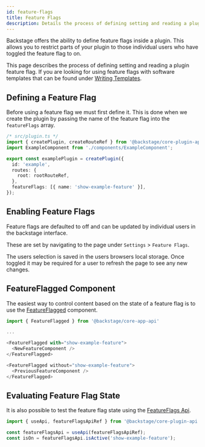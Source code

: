 ```yaml
---
id: feature-flags
title: Feature Flags
description: Details the process of defining setting and reading a plugin feature flag.
---
```


Backstage offers the ability to define feature flags inside a plugin. This allows you to restrict parts of your plugin to those individual users who have toggled the feature flag to on.

This page describes the process of defining setting and reading a plugin feature flag. If you are looking for using feature flags with software templates that can be found under [Writing Templates](https://backstage.io/docs/features/software-templates/writing-templates#remove-sections-or-fields-based-on-feature-flags).

## Defining a Feature Flag

Before using a feature flag we must first define it. This is done when we create the plugin by passing the name of the feature flag into the `featureFlags` array.

```ts
/* src/plugin.ts */
import { createPlugin, createRouteRef } from '@backstage/core-plugin-api';
import ExampleComponent from './components/ExampleComponent';

export const examplePlugin = createPlugin({
  id: 'example',
  routes: {
    root: rootRouteRef,
  },
  featureFlags: [{ name: 'show-example-feature' }],
});
```

## Enabling Feature Flags

Feature flags are defaulted to off and can be updated by individual users in the backstage interface.

These are set by navigating to the page under `Settings` > `Feature Flags`.

The users selection is saved in the users browsers local storage. Once toggled it may be required for a user to refresh the page to see any new changes.

## FeatureFlagged Component

The easiest way to control content based on the state of a feature flag is to use the [FeatureFlagged](https://backstage.io/docs/reference/core-app-api.featureflagged) component.

```ts
import { FeatureFlagged } from '@backstage/core-app-api'

...

<FeatureFlagged with="show-example-feature">
  <NewFeatureComponent />
</FeatureFlagged>

<FeatureFlagged without="show-example-feature">
  <PreviousFeatureComponent />
</FeatureFlagged>
```

## Evaluating Feature Flag State

It is also possible to test the feature flag state using the [FeatureFlags Api](https://backstage.io/docs/reference/core-plugin-api.featureflagsapi).

```ts
import { useApi, featureFlagsApiRef } from '@backstage/core-plugin-api';

const featureFlagsApi = useApi(featureFlagsApiRef);
const isOn = featureFlagsApi.isActive('show-example-feature');
```
